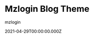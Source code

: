 ---
title: Mzlogin Blog Theme
github: https://github.com/mzlogin/mzlogin.github.io
demo: https://mazhuang.org/
license: MIT
author: mzlogin
author_link: ''
author_twitter: ''
date: 2021-04-29T00:00:00.000Z
ssg:
  - Jekyll
cms: null
css: null
archetype:
  - Blog
description: A template repository for Jekyll based blog
draft: false
publish_date: '2013-11-11T15:22:57Z'
update_date: '2022-08-16T02:03:23Z'
github_star: 1284
github_fork: 1095
---